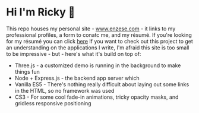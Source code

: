 # Hi I'm Ricky 👋
This repo houses my personal site - www.enzese.com - it links to my professional profiles, a form to conatc me, and my résumé.
If you're looking for my résumé you can click <a href="">here</a>
If you want to check out this project to get an understanding on the applications I write, I'm afraid this site is too small to be impressive - but - here's what it's build on top of:
- Three.js - a customized demo is running in the background to make things fun
- Node + Express.js - the backend app server which 
- Vanilla ES5 - There's nothing really difficult about laying out some links in the HTML, so no framework was used
- CS3 - For some cool fade-in animations, tricky opacity masks, and gridless responsive positioning 

